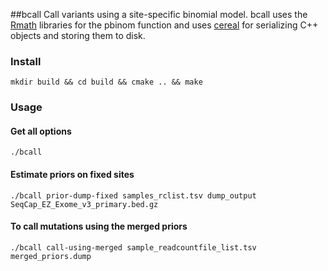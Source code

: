 ##bcall
Call variants using a site-specific binomial model.
bcall uses the [Rmath](https://github.com/gatoravi/Rmath)
libraries for the pbinom function
and uses [cereal](https://uscilab.github.io/cereal/)
for serializing C++ objects and storing them to disk.

### Install
```
mkdir build && cd build && cmake .. && make
```

### Usage

#### Get all options
```
./bcall
```

#### Estimate priors on fixed sites
```
./bcall prior-dump-fixed samples_rclist.tsv dump_output SeqCap_EZ_Exome_v3_primary.bed.gz
```

#### To call mutations using the merged priors
```
./bcall call-using-merged sample_readcountfile_list.tsv merged_priors.dump
```

